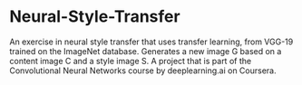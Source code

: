# Neural-Style-Transfer
An exercise in neural style transfer that uses transfer learning, from VGG-19 trained on the ImageNet database. Generates a new image G based on a content image C and a style image S. A project that is part of the Convolutional Neural Networks course by deeplearning.ai on Coursera.
